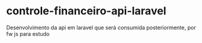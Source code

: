 # controle-financeiro-api-laravel
Desenvolvimento da api em laravel que será consumida posteriormente, por fw js para estudo
